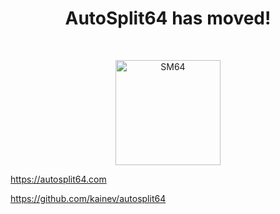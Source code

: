 <h1 align="center"> AutoSplit64 has moved! </h1><br>
<p align="center">
  <a href="https://gitpoint.co/">
    <img alt="SM64" title="SM64" src="https://imgur.com/B3eyq3A.png" width="168">
  </a>
</p>

https://autosplit64.com

https://github.com/kainev/autosplit64
